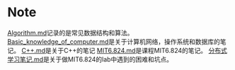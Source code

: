 # Note
[Algorithm.md](https://github.com/jaychentank/Notes/blob/main/Algorithm.md)记录的是常见数据结构和算法。
[Basic_knowledge_of_computer.md](https://github.com/jaychentank/Notes/blob/main/Basic_knowledge_of_computer.md)是关于计算机网络，操作系统和数据库的笔记。
[C++.md](https://github.com/jaychentank/Notes/blob/main/C%2B%2B.md)是关于C++的笔记
[MIT6.824.md](https://github.com/jaychentank/Notes/blob/main/MIT6.824.md)是课程MIT6.824的笔记。
[分布式学习笔记.md](https://github.com/jaychentank/Notes/blob/main/%E5%88%86%E5%B8%83%E5%BC%8F%E5%AD%A6%E4%B9%A0%E7%AC%94%E8%AE%B0.md)是关于做MIT6.824的lab中遇到的困难和坑点。
